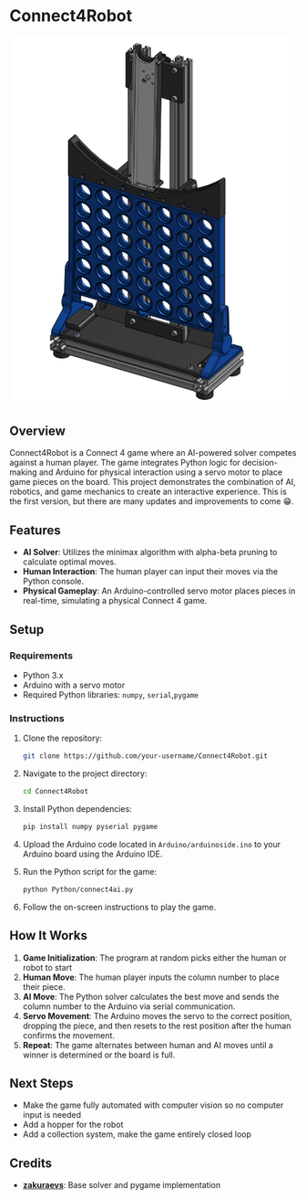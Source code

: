 # Connect4Robot
<p align="center">
<img src="./Images/Asmb.png" alt="Physical Setup" width="500">
   </p>

## Overview
Connect4Robot is a Connect 4 game where an AI-powered solver competes against a human player. The game integrates Python logic for decision-making and Arduino for physical interaction using a servo motor to place game pieces on the board. This project demonstrates the combination of AI, robotics, and game mechanics to create an interactive experience. This is the first version, but there are many updates and improvements to come :grin:.

## Features
- **AI Solver**: Utilizes the minimax algorithm with alpha-beta pruning to calculate optimal moves.
- **Human Interaction**: The human player can input their moves via the Python console.
- **Physical Gameplay**: An Arduino-controlled servo motor places pieces in real-time, simulating a physical Connect 4 game.

## Setup
### Requirements
- Python 3.x
- Arduino with a servo motor
- Required Python libraries: `numpy`, `serial`,`pygame`

### Instructions
1. Clone the repository:
   ```bash
   git clone https://github.com/your-username/Connect4Robot.git
   ```
2. Navigate to the project directory:
   ```bash
   cd Connect4Robot
   ```
3. Install Python dependencies:
   ```bash
   pip install numpy pyserial pygame
   ```
4. Upload the Arduino code located in `Arduino/arduinoside.ino` to your Arduino board using the Arduino IDE.

5. Run the Python script for the game:
   ```bash
   python Python/connect4ai.py
   ```
6. Follow the on-screen instructions to play the game.

## How It Works
1. **Game Initialization**: The program at random picks either the human or robot to start 
2. **Human Move**: The human player inputs the column number to place their piece.
3. **AI Move**: The Python solver calculates the best move and sends the column number to the Arduino via serial communication.
4. **Servo Movement**: The Arduino moves the servo to the correct position, dropping the piece, and then resets to the rest position after the human confirms the movement.
5. **Repeat**: The game alternates between human and AI moves until a winner is determined or the board is full.

## Next Steps
- Make the game fully automated with computer vision so no computer input is needed
- Add a hopper for the robot
- Add a collection system, make the game entirely closed loop 

## Credits
- **[zakuraevs](https://github.com/zakuraevs/connect4-ai)**: Base solver and pygame implementation

